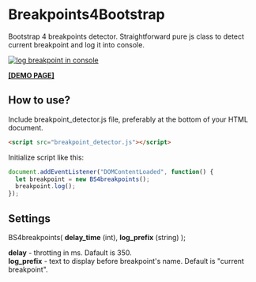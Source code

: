 # Breakpoints4Bootstrap
Bootstrap 4 breakpoints detector. Straightforward pure js class to detect current breakpoint and log it into console.

[![log breakpoint in console](https://github.com/asondej/Breakpoints4Bootstrap/blob/main/docs/breakpoints4bootsrap.gif)](https://asondej.github.io/Breakpoints4Bootstrap/)

[**[DEMO PAGE]**](https://asondej.github.io/Breakpoints4Bootstrap/)


## How to use?

Include breakpoint_detector.js file, preferably at the bottom of your HTML document.

```html
<script src="breakpoint_detector.js"></script>
```

Initialize  script like this:
```javascript
document.addEventListener("DOMContentLoaded", function() {
  let breakpoint = new BS4breakpoints();
  breakpoint.log();
});
```


## Settings

BS4breakpoints( **delay_time** (int), **log_prefix** (string) );

**delay** - throtting in ms. Dafault is 350.<br>
**log_prefix** - text to display before breakpoint's name. Default is "current breakpoint".

